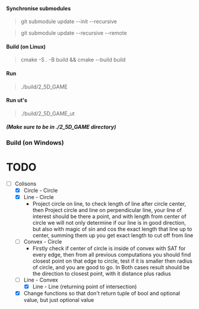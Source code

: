 #### Synchronise submodules
>git submodule update --init --recursive

>git submodule update --recursive --remote
#### Build (on Linux)
>cmake -S . -B build && cmake --build build
#### Run
>./build/2_5D_GAME
#### Run ut's
>./build/2_5D_GAME_ut
##### (Make sure to be in ./2_5D_GAME directory)


### Build (on Windows)
# TODO
- [ ] Colisons
    - [x] Circle - Circle
    - [x] Line - Circle
        - Project circle on line, to check length of line after circle center, then Project circle and line on perpendicular line, your line of interest should be there a point, and with length from center of circle we will not only determine if our line is in good direction, but also with magic of sin and cos the exact length that line up to center, summing them up you get exact length to cut off from line
    - [ ] Convex - Circle
        - Firstly check if center of circle is inside of convex with SAT for every edge, then from all previous computations you should find closest point on that edge to circle, test if it is smaller then radius of circle, and you are good to go. In Both cases result should be the direction to closest point, with it distance plus radius
    - [ ] Line - Convex
        - [x] Line - Line (returning point of intersection)
    - [x] Change functions so that don't return tuple of bool and optional value, but just optional value
